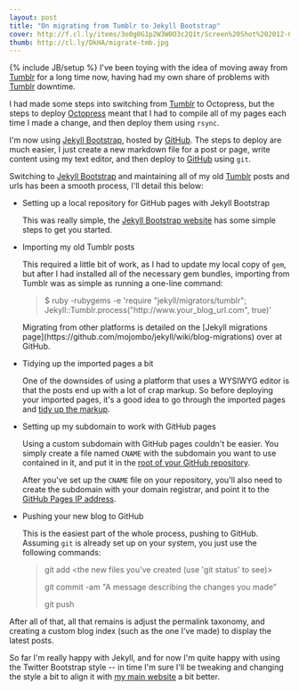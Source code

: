 ```yaml
---
layout: post
title: "On migrating from Tumblr to Jekyll Bootstrap"
cover: http://f.cl.ly/items/3o0g0G1p2W3W0O3c2Q1t/Screen%20Shot%202012-01-29%20at%2014.18.05.png
thumb: http://cl.ly/DkHA/migrate-tmb.jpg
---
```

{% include JB/setup %}
I've been toying with the idea of moving away from [Tumblr](http://www.tumblr.com) for a long time now, having had my own share of problems with [Tumblr](http://www.tumblr.com) downtime.

I had made some steps into switching from [Tumblr](http://www.tumblr.com) to Octopress, but the steps to deploy [Octopress](http://octopress.org) meant that I had to compile all of my pages each time I made a change, and then deploy them using <code>rsync</code>.

I'm now using [Jekyll Bootstrap](http://jekyllbootstrap.com/), hosted by [GitHub](http://www.github.com). The steps to deploy are much easier, I just create a new markdown file for a post or page, write content using my text editor, and then deploy to [GitHub](http://www.github.com) using <code>git</code>.

Switching to [Jekyll Bootstrap](http://jekyllbootstrap.com/) and maintaining all of my old [Tumblr](http://www.tumblr.com) posts and urls has been a smooth process, I'll detail this below:

* Setting up a local repository for GitHub pages with Jekyll Bootstrap

	This was really simple, the [Jekyll Bootstrap website](http://jekyllbootstrap.com/index.html#start-now) has some simple steps to get you started.

* Importing my old Tumblr posts

	This required a little bit of work, as I had to update my local copy of <code>gem</code>, but after I had installed all of the necessary gem bundles, importing from Tumblr was as simple as running a one-line command:
 	<blockquote class="code">
		<p>
			$ ruby -rubygems -e 'require "jekyll/migrators/tumblr"; Jekyll::Tumblr.process("http://www.your_blog_url.com", true)'
		</p>
 	</blockquote>
 	Migrating from other platforms is detailed on the [Jekyll migrations page](https://github.com/mojombo/jekyll/wiki/blog-migrations) over at GitHub.

* Tidying up the imported pages a bit

 	One of the downsides of using a platform that uses a WYSIWYG editor is that the posts end up with a lot of crap markup. So before deploying your imported pages, it's a good idea to go through the imported pages and [tidy up the markup](https://github.com/omgmog/omgmog.github.com/commit/8c6eac2586d6989301162a05a3b19f4daea52d50).

* Setting up my subdomain to work with GitHub pages

	Using a custom subdomain with GitHub pages couldn't be easier. You simply create a file named <code>CNAME</code> with the subdomain you want to use contained in it, and put it in the [root of your GitHub repository](https://github.com/omgmog/omgmog.github.com/blob/master/CNAME).

	After you've set up the <code>CNAME</code> file on your repository, you'll also need to create the subdomain with your domain registrar, and point it to the [GitHub Pages IP address](http://pages.github.com/#custom_domains).

* Pushing your new blog to GitHub

	This is the easiest part of the whole process, pushing to GitHub. Assuming <code>git</code> is already set up on your system, you just use the following commands:
	<blockquote class="code">
		<p>
			git add &lt;the new files you've created (use 'git status' to see)&gt;
		</p>
		<p>
			git commit -am "A message describing the changes you made"
		</p>
		<p>
			git push
		</p>
	</blockquote>

After all of that, all that remains is adjust the permalink taxonomy, and creating a custom blog index (such as the one I've made) to display the latest posts.

So far I'm really happy with Jekyll, and for now I'm quite happy with using the Twitter Bootstrap style -- in time I'm sure I'll be tweaking and changing the style a bit to align it with [my main website](http://www.omgmog.net) a bit better.